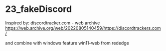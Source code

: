 # 23_fakeDiscord
Inspired by: discordtracker.com - web archive
https://web.archive.org/web/20220805140459/https://discordtrackers.com/

and combine with windows feature win11-web from rededge
